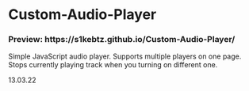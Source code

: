 # Custom-Audio-Player

<h3>Preview: https://s1kebtz.github.io/Custom-Audio-Player/</h3>

Simple JavaScript audio player.
Supports multiple players on one page.
Stops currently playing track when you turning on different one.

13.03.22
